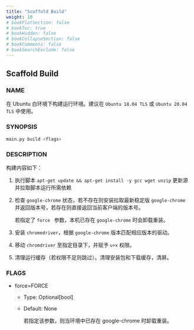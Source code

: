 ```yaml
---
title: "Scaffold Build"
weight: 10
# bookFlatSection: false
# bookToc: true
# bookHidden: false
# bookCollapseSection: false
# bookComments: false
# bookSearchExclude: false
---
```


## Scaffold Build

### NAME

在 Ubuntu 白环境下构建运行环境。建议在 `Ubuntu 18.04 TLS` 或 `Ubuntu 20.04 TLS` 中使用。

### SYNOPSIS

```bash
main.py build <flags>
```

### DESCRIPTION

构建内容如下：

1. 执行脚本 `apt-get update && apt-get install -y gcc wget unzip` 更新源并拉取脚本运行所需依赖

2. 检查 `google-chrome` 状态，若不存在则安装拉取最新稳定版 `google-chrome` 并返回版本号，若存在则直接返回当前客户端的版本号。

   若指定了 `force ` 参数，本机已存在 `google-chrome` 时会卸载重装。

3. 安装 `chromedriver`，根据 `google-chrome` 版本匹配相应版本的驱动。
4. 移动 `chromdriver` 至指定目录下，并赋予 `u+x` 权限。
5. 清理运行缓存（若权限不足则跳过）。清理安装包和下载缓存，清屏。

### FLAGS

- force=FORCE

  - Type: Optional[bool]

  - Default: None

    若指定该参数，则当环境中已存在 google-chrome 时卸载重装。



